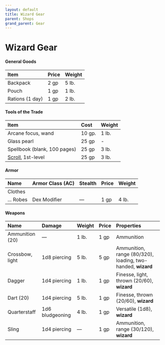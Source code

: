 ```yaml
---
layout: default
title: Wizard Gear
parent: Shops
grand_parent: Gear
---
```


# Wizard Gear

#### General Goods

| Item              | Price | Weight |
| :---------------- | :---- | :----- |
| Backpack          | 2 gp  | 5 lb.  |
| Pouch             | 1 gp  | 1 lb.  |
| Rations (1 day)   | 1 gp  | 2 lb.  |

#### Tools of the Trade

| Item                            | Cost   | Weight |
| :------------------------------ | :----- | :----- |
| Arcane focus, wand              | 10 gp. | 1 lb.  |
| Glass pearl                     | 25 gp  | -      |
| Spellbook (blank, 100 pages)    | 25 gp  | 3 lb.  |
| [Scroll](../scrolls), 1st-level | 25 gp  | 3 lb.  |

#### Armor

| Name      | Armor Class (AC) | Stealth | Price | Weight |
| :-------- | :--------------- | :------ | :---- | :----- |
| Clothes   |                  |         |       |        |
| ... Robes | Dex Modifier     | —       | 1 gp  | 4 lb.  |

#### Weapons

| Name            | Damage          | Weight | Price | Properties                                                  |
| :-------------- | :-------------- | :----- | :---- | :---------------------------------------------------------- |
| Ammunition (20) | —               | 1 lb.  | 1 gp  | Ammunition                                                  |
| Crossbow, light | 1d8 piercing    | 5 lb.  | 5 gp  | Ammunition, range (80/320), loading, two-handed, **wizard** |
| Dagger          | 1d4 piercing    | 1 lb.  | 1 gp  | Finesse, light, thrown (20/60), **wizard**                  |
| Dart (20)       | 1d4 piercing    | 5 lb.  | 1 gp  | Finesse, thrown (20/60), **wizard**                         |
| Quarterstaff    | 1d6 bludgeoning | 4 lb.  | 1 gp  | Versatile (1d8), **wizard**                                 |
| Sling           | 1d4 piercing    | —      | 1 gp  | Ammunition, range (30/120), **wizard**                      |




